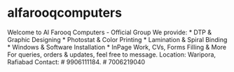 # alfarooqcomputers
Welcome to Al Farooq Computers - Official Group We provide: * DTP &amp; Graphic Designing * Photostat &amp; Color Printing * Lamination &amp; Spiral Binding * Windows &amp; Software Installation * InPage Work, CVs, Forms Filling &amp; More For queries, orders &amp; updates, feel free to message. Location: Waripora, Rafiabad Contact:  # 9906111184.         # 7006219040

